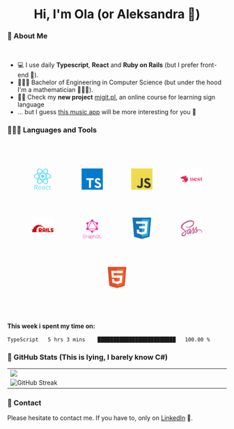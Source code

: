 <h1 align="center">Hi, I'm Ola (or Aleksandra 🧐)</h1>

### 💅 About Me

<br/>

- 💻 I use daily **Typescript**, **React** and **Ruby on Rails** (but I prefer front-end 🦄).
- 👩🏻‍🎓 Bachelor of Engineering in Computer Science (but under the hood I'm a mathematician 🦸🏻‍♀️).
- 🤟🏻 Check my **new project** [migit.pl](https://migit.pl/), an online course for learning sign language
- ... but I guess [this music app](https://navyplayer.netlify.app/) will be more interesting for you 🫠 

### 👩🏻‍💻 Languages and Tools

<br/>
<p align="center">

  <img src="https://github.com/devicons/devicon/blob/master/icons/react/react-original-wordmark.svg" alt="react" width='50' style="margin:30px">
  <img src="https://github.com/devicons/devicon/blob/master/icons/typescript/typescript-original.svg" alt="ts" width='50' style="margin:30px">
  <img src="https://github.com/devicons/devicon/blob/master/icons/javascript/javascript-original.svg" alt="js" width='50' style="margin:30px">
  <img src="https://github.com/devicons/devicon/blob/master/icons/nestjs/nestjs-plain-wordmark.svg" alt="nest" width='50' style="margin:30px">
  <img src="https://github.com/devicons/devicon/blob/master/icons/rails/rails-plain-wordmark.svg" alt="rails" width='50' style="margin:30px">
  <img src="https://github.com/devicons/devicon/blob/master/icons/graphql/graphql-plain-wordmark.svg" alt="graphql" width='50' style="margin:30px">
  <img src="https://github.com/devicons/devicon/blob/master/icons/css3/css3-original.svg" alt="css3" width='50' style="margin:30px">
  <img src="https://github.com/devicons/devicon/blob/master/icons/sass/sass-original.svg" alt="sass" width='50' style="margin:30px">
  <img src="https://github.com/devicons/devicon/blob/master/icons/html5/html5-original.svg" alt="html5" width='50' style="margin:30px">

</p>
<br/>

**This week i spent my time on:**

<!--START_SECTION:waka-->

```text
TypeScript   5 hrs 3 mins    █████████████████████████   100.00 %
```

<!--END_SECTION:waka-->

### 🚀 GitHub Stats (This is lying, I barely know C#)

<center>
  <table cellspacing="0" cellpadding="0" style="border:none;">
    <tr>
      <td><img width="500px" align="left" src="https://github-readme-stats.vercel.app/api?username=AleksandraKaminska&show_icons=true&hide_border=true&count_private=true&theme=calm"/></td>
	    <td>
      <img width="300px" align="left" src="https://github-readme-stats.vercel.app/api/top-langs/?username=AleksandraKaminska&show_icons=true&hide_border=true&count_private=true&theme=calm" />
      </td>
    </tr>   
	  <tr><td><img src="https://camo.githubusercontent.com/e5d224eaa5a3280e2ba8f97bc2a8d5b964523bc13bf97d261f4c625fea9e4886/687474703a2f2f6769746875622d726561646d652d73747265616b2d73746174732e6865726f6b756170702e636f6d3f757365723d416c656b73616e6472614b616d696e736b61267468656d653d63616c6d26686964655f626f726465723d7472756526646174655f666f726d61743d6a2532304d25354225323059253544" alt="GitHub Streak" data-canonical-src="http://github-readme-streak-stats.herokuapp.com?user=AleksandraKaminska&amp;theme=calm&amp;hide_border=true&amp;date_format=j%20M%5B%20Y%5D" style="max-width: 100%;"></td>
	  <td></td>
	  </tr>
  </table>
</center>

### 📨 Contact

Please hesitate to contact me. If you have to, only on <a href="https://linkedin.com/in/aleksandra-kamińska">LinkedIn</a> 🙂.
